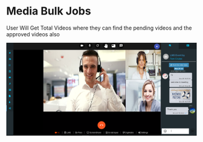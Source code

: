 # Media Bulk Jobs

User Will Get Total Videos where they can find the pending videos and the approved videos also

![](../.gitbook/assets/image%20%28188%29.png)

